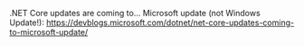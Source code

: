 .NET Core updates are coming to... Microsoft update (not Windows Update!): https://devblogs.microsoft.com/dotnet/net-core-updates-coming-to-microsoft-update/
